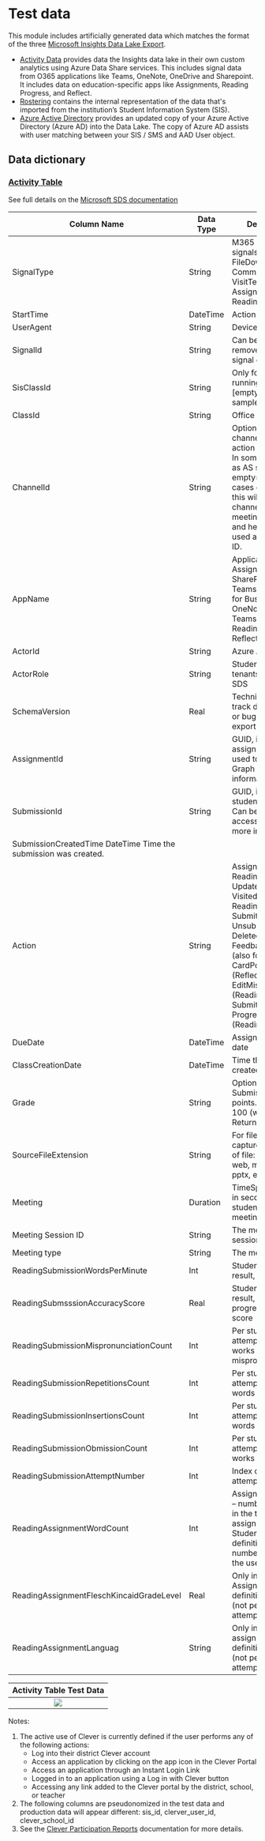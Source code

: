 # Test data

This module includes artificially generated data which matches the format of the three [Microsoft Insights Data Lake Export](https://docs.microsoft.com/en-us/schooldatasync/enable-education-data-lake-export).
- [Activity Data](https://docs.microsoft.com/en-us/schooldatasync/data-lake-schema-activity) provides data the Insights data lake in their own custom analytics using Azure Data Share services. This includes signal data from O365 applications like Teams, OneNote, OneDrive and Sharepoint. It includes data on education-specific apps like Assignments, Reading Progress, and Reflect.
- [Rostering](https://docs.microsoft.com/en-us/schooldatasync/data-lake-schema-rostering) contains the internal representation of the data that's imported from the institution’s Student Information System (SIS). 
- [Azure Active Directory](https://support.clever.com/hc/s/articles/360049642311?language=en_US#h_7698d144-7ceb-4d63-88b8-e9ca2aa378d2) provides an updated copy of your Azure Active Directory (Azure AD) into the Data Lake. The copy of Azure AD assists with user matching between your SIS / SMS and AAD User object.

## Data dictionary

### [Activity Table](https://github.com/cviddenKwantum/OpenEduAnalytics/blob/main/modules/Microsoft_Data/Microsoft_Education_Insights/test_data/activity/2021-06-02/ApplicationUsage.csv)

See full details on the [Microsoft SDS documentation](https://docs.microsoft.com/en-us/schooldatasync/data-lake-schema-activity)

|Column Name | Data Type | Description |
|-----------|-----------|-----------|
| SignalType | String | M365 app usage signals such as FileDownloaded, CommentCreated, VisitTeamChannel, AssignmentEvent, ReadingSubmission |
| StartTime |	DateTime |	Action time |
| UserAgent |	String |	Device information |
| SignalId | String |	Can be used to remove potential signal duplications |
| SisClassId | String |	Only for tenants running SDS [empty is the sample] |
| ClassId |	String | Office Group ID |
|	ChannelId | String | Optional, the channel in which action took place. In some cases such as AS signal empty==general. In cases of meetings this will identify the channel the meeting took place and hence can be used as a meeting ID. |
|	AppName |	String |	Application used: Assignments, SharePoint Online, Teams, OneDrive for Business, OneNote, TeamsMobile, ReadingProgress, Reflect |
| ActorId |	String | Azure AD Object ID |
| ActorRole |	String | Student – only for tenants running SDS |
| SchemaVersion | Real | Technical, used to track data changes or bugs in the export |
| AssignmentId | String | GUID, identifies the assignment. Can be used to access Graph for more information. |
| SubmissionId | String | GUID, identifies the student submission. Can be used to access Graph for more information. |
| SubmissionCreatedTime	DateTime	Time the submission was created.
| Action | String | Assigned (also for Reading Progress), Updated, Returned, Visited (also for Reading Progress), Submitted, Unsubmitted, Deleted, FeedbackSubmitted (also for Reflect), CardPosted (Reflect), EditMiscue (Reading Progress), Submit (Reading Progress), Attempt (Reading Progress) |
| DueDate |	DateTime | Assignments due date |
| ClassCreationDate | DateTime | Time the class was created |
| Grade | String | Optional. Submission grade points. Example: 100 (when action = Returned) |
| SourceFileExtension | String | For file signals, captures the type of file: aspx, docx, web, mp4, jpg, pptx, etc. |
| Meeting | Duration | TimeSpan	Duration in seconds the student spent in the meeting |
| Meeting Session ID | String | The meeting session ID |
| Meeting type | String | The meeting type |
| ReadingSubmissionWordsPerMinute | Int | Student submission result, reading pace |
| ReadingSubmsssionAccuracyScore | Real | Student submission result, reading progress accuracy score |
| ReadingSubmissionMispronunciationCount | Int | Per student attempt, number of works mispronounced |
| ReadingSubmissionRepetitionsCount | Int | Per student attempt, number of words repeated |
| ReadingSubmissionInsertionsCount | Int | Per student attempt, number of words inserted |
| ReadingSubmissionObmissionCount | Int | Per student attempt, number of works omitted |
| ReadingSubmissionAttemptNumber | Int | Index of student attempts |
| ReadingAssignmentWordCount | Int | Assignment details – number of works in the text of the assignment. Student submission definition – total number of words the user read. |
| ReadingAssignmentFleschKincaidGradeLevel | Real | Only in the Assignment definition signals (not per student attempt) |
| ReadingAssignmentLanguag | String | Only in the assignment definition signals (not per student attempt) |

| Activity Table Test Data  | 
|:-------------------------:|
| ![](https://github.com/microsoft/OpenEduAnalytics/blob/main/modules/Digital_Learning_Apps_and_Platforms/Clever/docs/images/test_data_dailypart.png)  |

Notes: 
1) The active use of Clever is currently defined if the user performs any of the following actions:
    - Log into their district Clever account
    - Access an application by clicking on the app icon in the Clever Portal
    - Access an application through an Instant Login Link
    - Logged in to an application using a Log in with Clever button
    - Accessing any link added to the Clever portal by the district, school, or teacher
2) The following columns are pseudonomized in the test data and production data will appear different: sis_id, clerver_user_id, clever_school_id
3) See the [Clever Participation Reports](https://support.clever.com/hc/s/articles/360049642311) documentation for more details.
